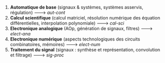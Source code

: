 
1. **Automatique de base** (signaux & systèmes, systèmes asservis, régulation) ---> *aut-cont*
2. **Calcul scientifique** (calcul matriciel, résolution numérique des équation différentielles, interpolation polynomiale) ---> *cal-sci*
3. **Electronique analogique** (AOp, génération de signaux, filtres) ---> *elect-ana*
4. **Electronique numérique** (aspects technologiques des circuits combinatoires, mémoires) ---> *elect-num*
5. **Traitement du signal** (signaux : synthèse et représentation, convolution et filtrage) ---> *sig-proc*
